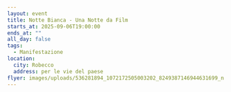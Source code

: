 ```yaml
---
layout: event
title: Notte Bianca - Una Notte da Film
starts_at: 2025-09-06T19:00:00
ends_at: ""
all_day: false
tags:
  - Manifestazione
location:
  city: Robecco
  address: per le vie del paese
flyer: images/uploads/536281894_1072172505003202_8249387146944631699_n.jpg
---
```


